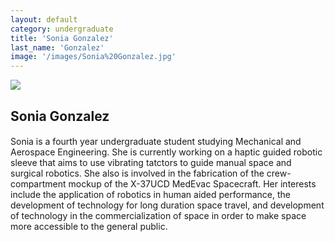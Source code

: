 ```yaml
---
layout: default
category: undergraduate
title: 'Sonia Gonzalez'
last_name: 'Gonzalez'
image: '/images/Sonia%20Gonzalez.jpg'
---
```


<img src="{{ page.image }}">

<h2 class="team-title">Sonia Gonzalez</h2>
<h4 class="team-position"></h4>
<p>Sonia is a fourth year undergraduate student studying Mechanical and Aerospace Engineering. She is currently working on a haptic guided robotic sleeve that aims to use vibrating tatctors to guide manual space and surgical robotics. She also is involved in the fabrication of the crew-compartment mockup of the X-37UCD MedEvac Spacecraft. Her interests include the application of robotics in human aided performance, the development of technology for long duration space travel, and development of technology in the commercialization of space in order to make space more accessible to the general public.</p>
<ul class="team-member-other-info"></ul>
